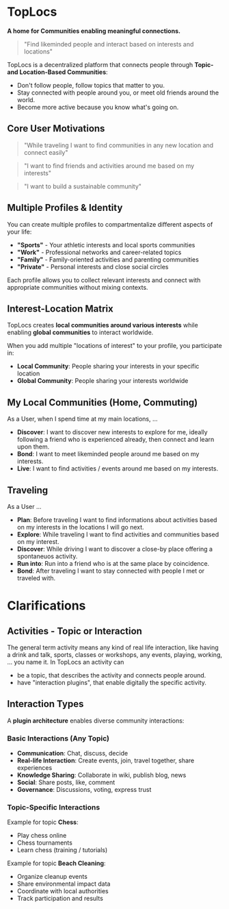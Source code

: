 # TopLocs

**A home for Communities enabling meaningful connections.**

> "Find likeminded people and interact based on interests and locations"

TopLocs is a decentralized platform that connects people through **Topic- and Location-Based Communities**:
- Don't follow people, follow topics that matter to you.
- Stay connected with people around you, or meet old friends around the world.
- Become more active because you know what's going on.

## Core User Motivations

> "While traveling I want to find communities in any new location and connect easily"

> "I want to find friends and activities around me based on my interests"

> "I want to build a sustainable community"

## Multiple Profiles & Identity

You can create multiple profiles to compartmentalize different aspects of your life:
- **"Sports"** - Your athletic interests and local sports communities
- **"Work"** - Professional networks and career-related topics
- **"Family"** - Family-oriented activities and parenting communities  
- **"Private"** - Personal interests and close social circles

Each profile allows you to collect relevant interests and connect with appropriate communities without mixing contexts.

## Interest-Location Matrix

TopLocs creates **local communities around various interests** while enabling **global communities** to interact worldwide.

When you add multiple "locations of interest" to your profile, you participate in:
- **Local Community**: People sharing your interests in your specific location
- **Global Community**: People sharing your interests worldwide

## My Local Communities (Home, Commuting)

As a User, when I spend time at my main locations, ...
- **Discover**: I want to discover new interests to explore for me, ideally following a friend who is experienced already, then connect and learn upon them.
- **Bond**: I want to meet likeminded people around me based on my interests.
- **Live**: I want to find activities / events around me based on my interests.


## Traveling

As a User ...
- **Plan**: Before traveling I want to find informations about activities based on my interests in the locations I will go next.
- **Explore**: While traveling I want to find activities and communities based on my interest.
- **Discover**: While driving I want to discover a close-by place offering a spontaneuos activity. 
- **Run into**: Run into a friend who is at the same place by coincidence.
- **Bond**: After traveling I want to stay connected with people I met or traveled with.


# Clarifications

## Activities - Topic or Interaction

The general term activity means any kind of real life interaction, like having a drink and talk, sports, classes or workshops, any events, playing, working, ... you name it.
In TopLocs an activity can 
- be a topic, that describes the activity and connects people around.
- have "interaction plugins", that enable digitally the specific activity.

## Interaction Types

A **plugin architecture** enables diverse community interactions:

### Basic Interactions (Any Topic)
- **Communication**: Chat, discuss, decide
- **Real-life Interaction**: Create events, join, travel together, share experiences
- **Knowledge Sharing**: Collaborate in wiki, publish blog, news
- **Social**: Share posts, like, comment
- **Governance**: Discussions, voting, express trust

### Topic-Specific Interactions
Example for topic **Chess**:
- Play chess online
- Chess tournaments
- Learn chess (training / tutorials)

Example for topic **Beach Cleaning**:
- Organize cleanup events
- Share environmental impact data
- Coordinate with local authorities
- Track participation and results

